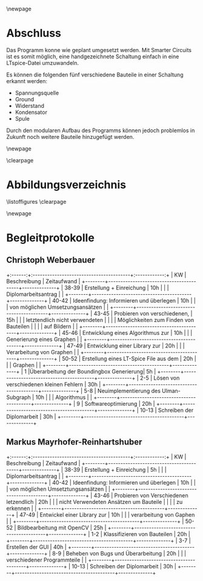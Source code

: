 \newpage

# Abschluss

Das Programm konne wie geplant umgesetzt werden.
Mit Smarter Circuits ist es somit möglich, eine handgezeichnete Schaltung einfach in eine LTspice-Datei umzuwandeln.

Es können die folgenden fünf verschiedene Bauteile in einer Schaltung erkannt werden:

* Spannungsquelle
* Ground
* Widerstand
* Kondensator
* Spule

Durch den modularen Aufbau des Programms können jedoch problemlos in Zukunft noch weitere Bauteile hinzugefügt werden.


\newpage

\clearpage
# Abbildungsverzeichnis 
\listoffigures
\clearpage



\newpage

# Begleitprotokolle

## Christoph Weberbauer

+:------:+:----------------------------------------+:------------:+
|   KW   | Beschreibung                            | Zeitaufwand  |
+--------+-----------------------------------------+--------------+
| 38-39  | Erstellung + Einreichung                | 10h          |
|        | Diplomarbeitsantrag                     |              |
+--------+-----------------------------------------+--------------+
| 40-42  | Ideenfindung: Informieren und überlegen | 10h          |
|        | von möglichen Umsetzungsansätzen        |              |
+--------+-----------------------------------------+--------------+
| 43-45  | Probieren von verschiedenen,            | 15h          |
|        | letztendlich nicht verwendeten          |              |
|        | Möglichkeiten zum Finden von Bauteilen  |              |
|        | auf Bildern                             |              |
+--------+-----------------------------------------+--------------+
| 45-46  | Entwicklung eines Algorithmus zur       | 10h          |
|        | Generierung eines Graphen               |              |
+--------+-----------------------------------------+--------------+
| 47-49  | Entwicklung einer Library zur           | 20h          |
|        | Verarbeitung von Graphen                |              |
+--------+-----------------------------------------+--------------+
| 50-52  | Erstellung eines LT-Spice File aus dem  | 20h          |
|        | Graphen                                 |              |
+--------+-----------------------------------------+--------------+
|  1     |Überarbeitung der Boundingbox Generierung| 5h           |
+--------+-----------------------------------------+--------------+
| 2-5    | Lösen von verschiedenen kleinen Fehlern | 30h          |
+--------+-----------------------------------------+--------------+
| 5-8    | Neuimplementierung des Ulman-Subgraph   | 10h          |
|        | Algorithmus                             |              | 
+--------+-----------------------------------------+--------------+
| 9      | Softwareoptimierung                     | 20h          |
+--------+-----------------------------------------+--------------+
| 10-13  | Schreiben der Diplomarbeit              | 30h          |
+--------+-----------------------------------------+--------------+

## Markus Mayrhofer-Reinhartshuber

+:------:+:----------------------------------------+:------------:+
|  KW    | Beschreibung                            | Zeitaufwand  |
+--------+-----------------------------------------+--------------+
| 38-39  | Erstellung + Einreichung                | 5h           |
|        | Diplomarbeitsantrag                     |              |
+--------+-----------------------------------------+--------------+
| 40-42  | Ideenfindung: Informieren und überlegen | 10h          |
|        | von möglichen Umsetztungsansätzen       |              |
+--------+-----------------------------------------+--------------+
| 43-46  | Probieren von Verschiedenen letzendlich | 20h          |
|        | nicht Verwendeten Ansätzen um Bauteile  |              |
|        | zu erkennen                             |              |
+--------+-----------------------------------------+--------------+
| 47-49  | Entwickel einer Library zur             | 10h          |
|        | verarbeitung von Gaphen                 |              |
+--------+-----------------------------------------+--------------+
| 50-52  | Bildbearbeitung mit OpenCV              | 25h          |
+--------+-----------------------------------------+--------------+
| 1-2    | Klassifizieren von Bauteilen            | 20h          |
+--------+-----------------------------------------+--------------+
| 3-7    | Erstellen der GUI                       | 40h          |
+--------+-----------------------------------------+--------------+
| 8-9    | Beheben von Bugs und Überarbeitung      | 20h          |
|        | verschiedener Programmteile             |              |
+--------+-----------------------------------------+--------------+
| 10-13  | Schreiben der Diplomarbeit              | 30h          |
+--------+-----------------------------------------+--------------+